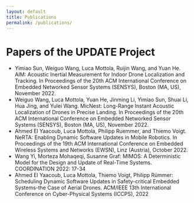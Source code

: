 ```yaml
---
layout: default
title: Publications
permalink: /publications/
---
```


# Papers of the UPDATE Project

* Yimiao Sun, Weiguo Wang, Luca Mottola, Ruijin Wang, and Yuan He. AIM: Acoustic Inertial Measurement for Indoor Drone Localization and Tracking. In Proceedings of the 20th ACM International Conference on Embedded Networked Sensor Systems (SENSYS), Boston (MA, US), November 2022.
* Weiguo Wang, Luca Mottola, Yuan He, Jinming Li, Yimiao Sun, Shuai Li, Hua Jing, and Yulei Wang. MicNest: Long-Range Instant Acoustic Localization of Drones in Precise Landing. In Proceedings of the 20th ACM International Conference on Embedded Networked Sensor Systems (SENSYS), Boston (MA, US), November 2022.
* Ahmed El Yaacoub, Luca Mottola, Philipp Ruemmer, and Thiemo Voigt. NeRTA: Enabling Dynamic Software Updates in Mobile Robotics.  In Proceedings of the 19th ACM International Conference on Embedded Wireless Systems and Networks (EWSN), Linz (Austria), October 2022.
* Wang Yi, Morteza Mohaqeqi, Susanne Graf: MIMOS: A Deterministic Model for the Design and Update of Real-Time Systems. COORDINATION 2022: 17-34 
* Ahmed El Yaacoub, Luca Mottola, Thiemo Voigt, Philipp Rümmer: Scheduling Dynamic Software Updates in Safety-critical Embedded Systems-the Case of Aerial Drones. ACM/IEEE 13th International Conference on Cyber-Physical Systems (ICCPS), 2022
